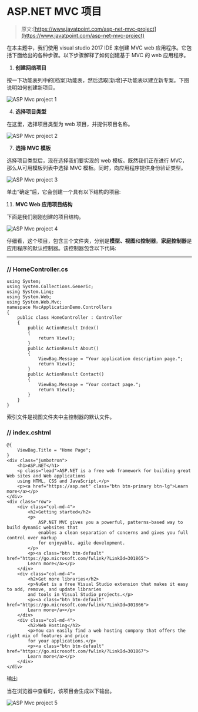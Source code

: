 # ASP.NET MVC 项目

> 原文:[https://www.javatpoint.com/asp-net-mvc-project](https://www.javatpoint.com/asp-net-mvc-project)

在本主题中，我们使用 visual studio 2017 IDE 来创建 MVC web 应用程序。它包括下面给出的各种步骤。以下步骤解释了如何创建基于 MVC 的 web 应用程序。

1.  **创建网络项目**

按一下功能表列中的[档案]功能表，然后选取[新增]子功能表以建立新专案。下图说明如何创建新项目。

![ASP Mvc project 1](../Images/47c7af6a6ad85bee38687ab259292223.png)

4.  **选择项目类型**

在这里，选择项目类型为 web 项目，并提供项目名称。

![ASP Mvc project 2](../Images/8318d2a1f13141d91fcc30ca7dc0c441.png)

7.  **选择 MVC 模板**

选择项目类型后，现在选择我们要实现的 web 模板。既然我们正在进行 MVC，那么从可用模板列表中选择 MVC 模板。同时，向应用程序提供身份验证类型。

![ASP Mvc project 3](../Images/0c2c6e77cccbba0b1e1f4344ca25f849.png)

单击“确定”后，它会创建一个具有以下结构的项目:

11.  **MVC Web 应用项目结构**

下面是我们刚刚创建的项目结构。

![ASP Mvc project 4](../Images/c2b206d7fa8772ff1a8096f1e8ec7d7f.png)

仔细看，这个项目，包含三个文件夹，分别是**模型、视图**和**控制器**。**家庭控制器**是应用程序的默认控制器。该控制器包含以下代码:

* * *

### // HomeController.cs

```
using System;
using System.Collections.Generic;
using System.Linq;
using System.Web;
using System.Web.Mvc;
namespace MvcApplicationDemo.Controllers
{
    public class HomeController : Controller
    {
        public ActionResult Index()
        {
            return View();
        }
        public ActionResult About()
        {
            ViewBag.Message = "Your application description page.";
            return View();
        }
        public ActionResult Contact()
        {
            ViewBag.Message = "Your contact page.";
            return View();
        }
    }
}

```

索引文件是视图文件夹中主控制器的默认文件。

### // index.cshtml

```
@{
    ViewBag.Title = "Home Page";
}
<div class="jumbotron">
    <h1>ASP.NET</h1>
    <p class="lead">ASP.NET is a free web framework for building great Web sites and Web applications 
    using HTML, CSS and JavaScript.</p>
    <p><a href="https://asp.net" class="btn btn-primary btn-lg">Learn more</a></p>
</div>
<div class="row">
    <div class="col-md-4">
        <h2>Getting started</h2>
        <p>
            ASP.NET MVC gives you a powerful, patterns-based way to build dynamic websites that
            enables a clean separation of concerns and gives you full control over markup
            for enjoyable, agile development.
        </p>
        <p><a class="btn btn-default" href="https://go.microsoft.com/fwlink/?LinkId=301865">
        Learn more</a></p>
    </div>
    <div class="col-md-4">
        <h2>Get more libraries</h2>
        <p>NuGet is a free Visual Studio extension that makes it easy to add, remove, and update libraries
        and tools in Visual Studio projects.</p>
        <p><a class="btn btn-default" href="https://go.microsoft.com/fwlink/?LinkId=301866">
        Learn more</a></p>
    </div>
    <div class="col-md-4">
        <h2>Web Hosting</h2>
        <p>You can easily find a web hosting company that offers the right mix of features and price
        for your applications.</p>
        <p><a class="btn btn-default" href="https://go.microsoft.com/fwlink/?LinkId=301867">
        Learn more</a></p>
    </div>
</div>

```

输出:

当在浏览器中查看时，该项目会生成以下输出。

![ASP Mvc project 5](../Images/4fa007f233d6782529ba4f5646a3302d.png)